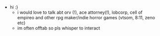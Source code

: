 * hi :}
  * i would love to talk abt orv (!), ace attorney(!), lobcorp, cell of empireo and other rpg maker/indie horror games (vtsom, 8:11, zeno etc)
  * im often offtab so pls whisper to interact 
